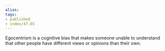 ```yaml
---
alias:
tags:
- published
- index/47.05
---
```


Egocentrism is a cognitive bias that makes someone unable to understand that other people have different views or opinions than their own. 